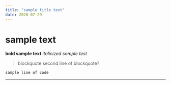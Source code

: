 ```yaml
---
title: "sample title text"
date: 2020-07-29
---
```


# sample text

**bold sample text**
*italicized sample test*

> blockquote
> second line of blockquote?

`sample line of code`

---
